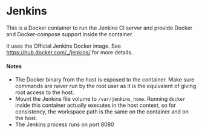 # Jenkins

This is a Docker container to run the Jenkins CI server and provide Docker and Docker-compose support inside the container.

It uses the Official Jenkins Docker image. See https://hub.docker.com/_/jenkins/ for more details.

#### Notes
- The Docker binary from the host is exposed to the container. Make sure commands are never run by the root user as it is the equivalent of giving root access to the host.
- Mount the Jenkins file volume to `/var/jenkins_home`. Running `docker` inside this container actually executes in the host context, so for consistency, the workspace path is the same on the container and on the host.
- The Jenkins process runs on port 8080

